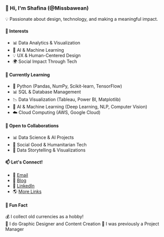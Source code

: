 ### 👋 Hi, I'm Shafina (@Missbawean)  
💡 Passionate about design, technology, and making a meaningful impact.  

#### 👀 Interests  
- 📊 Data Analytics & Visualization  
- 🤖 AI & Machine Learning  
- 💡 UX & Human-Centered Design  
- 🌍 Social Impact Through Tech  

#### 🌱 Currently Learning  
- 🐍 Python (Pandas, NumPy, Scikit-learn, TensorFlow)  
- 📊 SQL & Database Management  
- 📉 Data Visualization (Tableau, Power BI, Matplotlib)  
- 🤖 AI & Machine Learning (Deep Learning, NLP, Computer Vision)  
- ☁️ Cloud Computing (AWS, Google Cloud)  

#### 💞️ Open to Collaborations  
- 📊 Data Science & AI Projects  
- 🤝 Social Good & Humanitarian Tech  
- 🎨 Data Storytelling & Visualizations  

#### 📫 Let's Connect!  
- 📧 [Email](mailto:intanshafinahazman@gmail.com) 
- 📝 [Blog](https://missbawean.substack.com)
- 💼 [LinkedIn](https://linkedin.com/in/shafina-hazman)
- 🌎 [More Links](https://bio.site/missbawean)  

#### 🚀 Fun Fact  
💰 I collect old currencies as a hobby!  
🎨 I do Graphic Designer and Content Creation
📂 I was previously a Project Manager 

<!---
Missbawean/Missbawean is a ✨ special ✨ repository because its `README.md` (this file) appears on your GitHub profile.
You can click the Preview link to take a look at your changes.
--->
